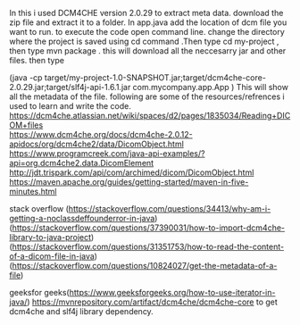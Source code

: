 In this i used DCM4CHE version 2.0.29 to extract meta data.
download the zip file and extract it to a folder. 
In app.java add the location of dcm file you want to run.
to execute the code open command line. change  the directory where the project is saved using cd command .Then type   cd my-project  ,
then type   mvn package  . this will download all the neccesarry jar and other files.
then type 

(java -cp target/my-project-1.0-SNAPSHOT.jar;target/dcm4che-core-2.0.29.jar;target/slf4j-api-1.6.1.jar com.mycompany.app.App ) 
This will show all the metadata of the file.
following are some of the resources/refrences i used to learn and write the code.  
https://dcm4che.atlassian.net/wiki/spaces/d2/pages/1835034/Reading+DICOM+files     
https://www.dcm4che.org/docs/dcm4che-2.0.12-apidocs/org/dcm4che2/data/DicomObject.html   
https://www.programcreek.com/java-api-examples/?api=org.dcm4che2.data.DicomElement
http://jdt.trispark.com/api/com/archimed/dicom/DicomObject.html   
https://maven.apache.org/guides/getting-started/maven-in-five-minutes.html 

stack overflow
(https://stackoverflow.com/questions/34413/why-am-i-getting-a-noclassdeffounderror-in-java)
(https://stackoverflow.com/questions/37390031/how-to-import-dcm4che-library-to-java-project)
(https://stackoverflow.com/questions/31351753/how-to-read-the-content-of-a-dicom-file-in-java)
(https://stackoverflow.com/questions/10824027/get-the-metadata-of-a-file)

geeksfor geeks(https://www.geeksforgeeks.org/how-to-use-iterator-in-java/)
https://mvnrepository.com/artifact/dcm4che/dcm4che-core   to get dcm4che and slf4j library dependency.
